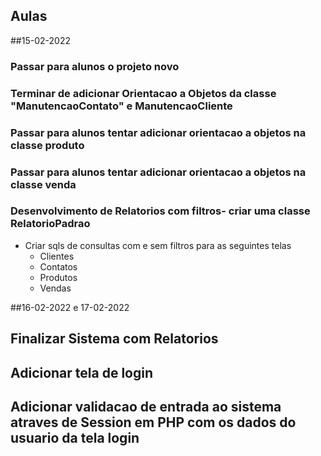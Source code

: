 ## Aulas

##15-02-2022
### Passar para alunos o projeto novo 
### Terminar de adicionar Orientacao a Objetos da classe "ManutencaoContato" e ManutencaoCliente
### Passar para alunos tentar adicionar orientacao a objetos na classe produto
### Passar para alunos tentar adicionar orientacao a objetos na classe venda
### Desenvolvimento de Relatorios com filtros- criar uma classe RelatorioPadrao
* Criar sqls de consultas com e sem filtros para as seguintes telas
  * Clientes
  * Contatos
  * Produtos
  * Vendas

##16-02-2022 e 17-02-2022
## Finalizar Sistema com Relatorios
## Adicionar tela de login
## Adicionar validacao de entrada ao sistema atraves de Session em PHP com os dados do usuario da tela login
